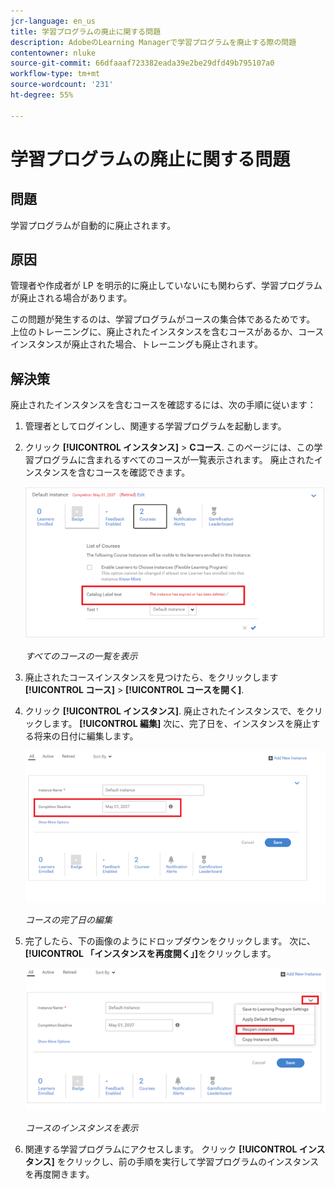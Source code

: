 ```yaml
---
jcr-language: en_us
title: 学習プログラムの廃止に関する問題
description: AdobeのLearning Managerで学習プログラムを廃止する際の問題
contentowner: nluke
source-git-commit: 66dfaaaf723382eada39e2be29dfd49b795107a0
workflow-type: tm+mt
source-wordcount: '231'
ht-degree: 55%

---
```




# 学習プログラムの廃止に関する問題

## 問題

学習プログラムが自動的に廃止されます。

## 原因

管理者や作成者が LP を明示的に廃止していないにも関わらず、学習プログラムが廃止される場合があります。

この問題が発生するのは、学習プログラムがコースの集合体であるためです。 上位のトレーニングに、廃止されたインスタンスを含むコースがあるか、コースインスタンスが廃止された場合、トレーニングも廃止されます。

## 解決策

廃止されたインスタンスを含むコースを確認するには、次の手順に従います：

1. 管理者としてログインし、関連する学習プログラムを起動します。

1. クリック **[!UICONTROL インスタンス]** > **Cコース**. このページには、この学習プログラムに含まれるすべてのコースが一覧表示されます。 廃止されたインスタンスを含むコースを確認できます。

   ![](assets/retired-instance.png)

   *すべてのコースの一覧を表示*

1. 廃止されたコースインスタンスを見つけたら、をクリックします **[!UICONTROL コース]** > **[!UICONTROL コースを開く]**.

1. クリック **[!UICONTROL インスタンス]**. 廃止されたインスタンスで、をクリックします。 **[!UICONTROL 編集]** 次に、完了日を、インスタンスを廃止する将来の日付に編集します。

   ![](assets/completion-date.png)

   *コースの完了日の編集*

1. 完了したら、下の画像のようにドロップダウンをクリックします。 次に、**[!UICONTROL 「インスタンスを再度開く」]**&#x200B;をクリックします。

   ![](assets/re-open-instance.png)

   *コースのインスタンスを表示*

1. 関連する学習プログラムにアクセスします。 クリック **[!UICONTROL インスタンス]** をクリックし、前の手順を実行して学習プログラムのインスタンスを再度開きます。
